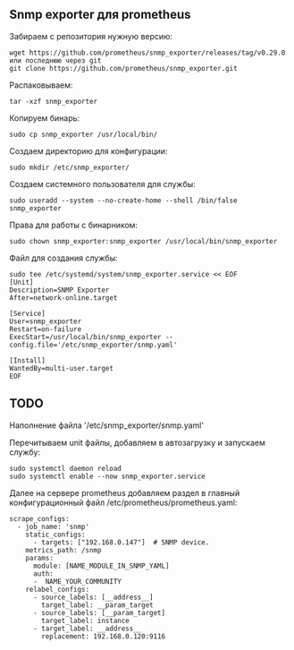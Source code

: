 ## Snmp exporter для prometheus

Забираем с репозитория нужную версию:
```
wget https://github.com/prometheus/snmp_exporter/releases/tag/v0.29.0
или последнюю через git
git clone https://github.com/prometheus/snmp_exporter.git
```

Распаковываем:
```
tar -xzf snmp_exporter
```

Копируем бинарь:
```
sudo cp snmp_exporter /usr/local/bin/
```

Создаем директорию для конфигурации:
```
sudo mkdir /etc/snmp_exporter/
```

Создаем системного пользователя для службы:

```
sudo useradd --system --no-create-home --shell /bin/false snmp_exporter
```
Права для работы с бинарником:
```
sudo chown snmp_exporter:snmp_exporter /usr/local/bin/snmp_exporter
```

Файл для создания службы:
```
sudo tee /etc/systemd/system/snmp_exporter.service << EOF
[Unit]
Description=SNMP Exporter
After=network-online.target

[Service]
User=snmp_exporter
Restart=on-failure
ExecStart=/usr/local/bin/snmp_exporter --config.file='/etc/snmp_exporter/snmp.yaml'

[Install]
WantedBy=multi-user.target
EOF
```

## TODO
Наполнение файла '/etc/snmp_exporter/snmp.yaml'

Перечитываем unit файлы, добавляем в автозагрузку и запускаем службу:
```
sudo systemctl daemon reload
sudo systemctl enable --now snmp_exporter.service
```

Далее на сервере prometheus добавляем раздел в главный конфигурационный файл /etc/prometheus/prometheus.yaml:
```
scrape_configs:
  - job_name: 'snmp'
    static_configs:
      - targets: ["192.168.0.147"]  # SNMP device.
    metrics_path: /snmp
    params:
      module: [NAME_MODULE_IN_SNMP_YAML]
      auth:
      -  NAME_YOUR_COMMUNITY
    relabel_configs:
      - source_labels: [__address__]
        target_label: __param_target
      - source_labels: [__param_target]
        target_label: instance
      - target_label: __address__
        replacement: 192.168.0.120:9116
```
